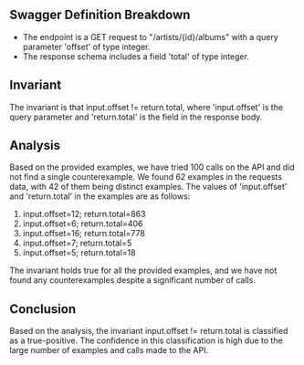 ## Swagger Definition Breakdown
- The endpoint is a GET request to "/artists/{id}/albums" with a query parameter 'offset' of type integer.
- The response schema includes a field 'total' of type integer.

## Invariant
The invariant is that input.offset != return.total, where 'input.offset' is the query parameter and 'return.total' is the field in the response body.

## Analysis
Based on the provided examples, we have tried 100 calls on the API and did not find a single counterexample. We found 62 examples in the requests data, with 42 of them being distinct examples. The values of 'input.offset' and 'return.total' in the examples are as follows:
1. input.offset=12; return.total=863
2. input.offset=6; return.total=406
3. input.offset=16; return.total=778
4. input.offset=7; return.total=5
5. input.offset=5; return.total=18

The invariant holds true for all the provided examples, and we have not found any counterexamples despite a significant number of calls.

## Conclusion
Based on the analysis, the invariant input.offset != return.total is classified as a true-positive. The confidence in this classification is high due to the large number of examples and calls made to the API.
